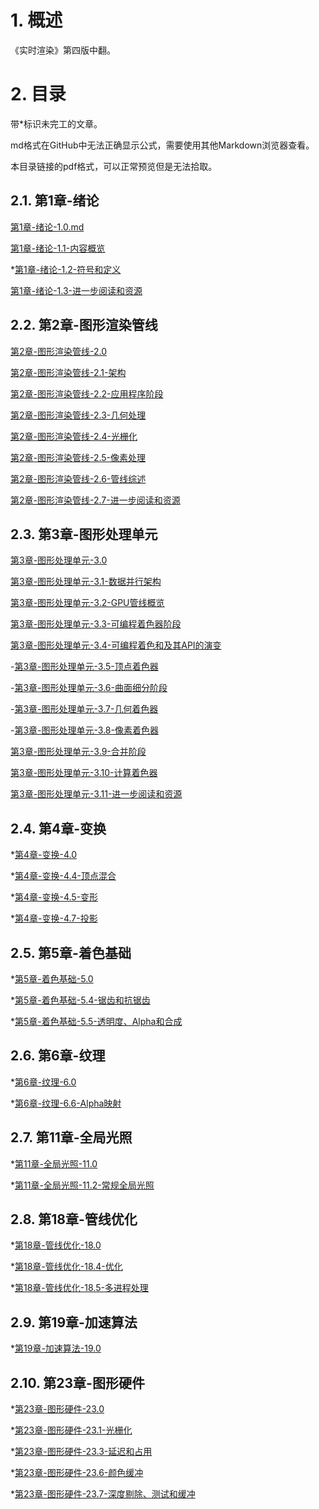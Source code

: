 # 1. 概述
《实时渲染》第四版中翻。

# 2. 目录

带*标识未完工的文章。

md格式在GitHub中无法正确显示公式，需要使用其他Markdown浏览器查看。

本目录链接的pdf格式，可以正常预览但是无法拾取。

## 2.1. 第1章-绪论
[第1章-绪论-1.0.md](https://github.com/fafa1899/RTR-4-CN/blob/main/Article/%E7%AC%AC1%E7%AB%A0-%E7%BB%AA%E8%AE%BA-1.0.md)

[第1章-绪论-1.1-内容概览](https://github.com/fafa1899/RTR-4-CN/blob/main/Article/%E7%AC%AC1%E7%AB%A0-%E7%BB%AA%E8%AE%BA-1.1-%E5%86%85%E5%AE%B9%E6%A6%82%E8%A7%88.md)

*[第1章-绪论-1.2-符号和定义](https://github.com/fafa1899/RTR-4-CN/blob/main/Article/%E7%AC%AC1%E7%AB%A0-%E7%BB%AA%E8%AE%BA-1.2-%E7%AC%A6%E5%8F%B7%E5%92%8C%E5%AE%9A%E4%B9%89.md)

[第1章-绪论-1.3-进一步阅读和资源](https://github.com/fafa1899/RTR-4-CN/blob/main/Article/%E7%AC%AC1%E7%AB%A0-%E7%BB%AA%E8%AE%BA-1.3-%E8%BF%9B%E4%B8%80%E6%AD%A5%E9%98%85%E8%AF%BB%E5%92%8C%E8%B5%84%E6%BA%90.md)

## 2.2. 第2章-图形渲染管线
[第2章-图形渲染管线-2.0][netlink2.0]

[第2章-图形渲染管线-2.1-架构](https://github.com/fafa1899/RTR-4-CN/blob/main/Article/%E7%AC%AC2%E7%AB%A0-%E5%9B%BE%E5%BD%A2%E6%B8%B2%E6%9F%93%E7%AE%A1%E7%BA%BF-2.1-%E6%9E%B6%E6%9E%84.md)

[第2章-图形渲染管线-2.2-应用程序阶段](https://github.com/fafa1899/RTR-4-CN/blob/main/Article/%E7%AC%AC2%E7%AB%A0-%E5%9B%BE%E5%BD%A2%E6%B8%B2%E6%9F%93%E7%AE%A1%E7%BA%BF-2.2-%E5%BA%94%E7%94%A8%E7%A8%8B%E5%BA%8F%E9%98%B6%E6%AE%B5.md)

[第2章-图形渲染管线-2.3-几何处理][netlink2.3]

[第2章-图形渲染管线-2.4-光栅化][netlink2.4]

[第2章-图形渲染管线-2.5-像素处理][netlink2.5]

[第2章-图形渲染管线-2.6-管线综述][netlink2.6]

[第2章-图形渲染管线-2.7-进一步阅读和资源][netlink2.7]

## 2.3. 第3章-图形处理单元
[第3章-图形处理单元-3.0][netlink3.0]

[第3章-图形处理单元-3.1-数据并行架构][netlink3.1]

[第3章-图形处理单元-3.2-GPU管线概览][netlink3.2]

[第3章-图形处理单元-3.3-可编程着色器阶段][netlink3.3]

[第3章-图形处理单元-3.4-可编程着色和及其API的演变][netlink3.4]

-[第3章-图形处理单元-3.5-顶点着色器][netlink3.5]

-[第3章-图形处理单元-3.6-曲面细分阶段][netlink3.6]

-[第3章-图形处理单元-3.7-几何着色器][netlink3.7]

-[第3章-图形处理单元-3.8-像素着色器][netlink3.8]

[第3章-图形处理单元-3.9-合并阶段][netlink3.9]

[第3章-图形处理单元-3.10-计算着色器][netlink3.10]

[第3章-图形处理单元-3.11-进一步阅读和资源][netlink3.11]

## 2.4. 第4章-变换
*[第4章-变换-4.0][netlink4.0]

*[第4章-变换-4.4-顶点混合][netlink4.4]

*[第4章-变换-4.5-变形][netlink4.5]

*[第4章-变换-4.7-投影][netlink4.7]

## 2.5. 第5章-着色基础
*[第5章-着色基础-5.0][netlink5.0]

*[第5章-着色基础-5.4-锯齿和抗锯齿][netlink5.4]

*[第5章-着色基础-5.5-透明度、Alpha和合成][netlink5.5]

## 2.6. 第6章-纹理
*[第6章-纹理-6.0][netlink6.0]

*[第6章-纹理-6.6-Alpha映射][netlink6.6]

## 2.7. 第11章-全局光照
*[第11章-全局光照-11.0][netlink11.0]

*[第11章-全局光照-11.2-常规全局光照][netlink11.2]

## 2.8. 第18章-管线优化
*[第18章-管线优化-18.0][netlink18.0]

*[第18章-管线优化-18.4-优化][netlink18.4]

*[第18章-管线优化-18.5-多进程处理][netlink18.5]

## 2.9. 第19章-加速算法
*[第19章-加速算法-19.0](https://github.com/fafa1899/RTR-4-CN/blob/main/Article/%E7%AC%AC19%E7%AB%A0-%E5%8A%A0%E9%80%9F%E7%AE%97%E6%B3%95-19.0.md)

## 2.10. 第23章-图形硬件
*[第23章-图形硬件-23.0][netlink23.0]

*[第23章-图形硬件-23.1-光栅化][netlink23.1]

*[第23章-图形硬件-23.3-延迟和占用][netlink23.3]

*[第23章-图形硬件-23.6-颜色缓冲][netlink23.6]

*[第23章-图形硬件-23.7-深度剔除、测试和缓冲][netlink23.7]

[netlink2.0]:https://github.com/fafa1899/RTR-4-CN/blob/main/Pdf/第2章-图形渲染管线-2.0.pdf
[netlink2.3]:https://github.com/fafa1899/RTR-4-CN/blob/main/Pdf/第2章-图形渲染管线-2.3-几何处理.pdf
[netlink2.4]:https://github.com/fafa1899/RTR-4-CN/blob/main/Pdf/第2章-图形渲染管线-2.4-光栅化.pdf
[netlink2.5]:https://github.com/fafa1899/RTR-4-CN/blob/main/Pdf/第2章-图形渲染管线-2.5-像素处理.pdf
[netlink2.6]:https://github.com/fafa1899/RTR-4-CN/blob/main/Pdf/第2章-图形渲染管线-2.6-管线综述.pdf
[netlink2.7]:https://github.com/fafa1899/RTR-4-CN/blob/main/Pdf/第2章-图形渲染管线-2.7-进一步阅读和资源.pdf

[netlink3.0]:https://github.com/fafa1899/RTR-4-CN/blob/main/Pdf/第3章-图形处理单元-3.0.pdf
[netlink3.1]:https://github.com/fafa1899/RTR-4-CN/blob/main/Pdf/第3章-图形处理单元-3.1-数据并行架构.pdf
[netlink3.2]:https://github.com/fafa1899/RTR-4-CN/blob/main/Pdf/第3章-图形处理单元-3.2-GPU管线概览.pdf
[netlink3.3]:https://github.com/fafa1899/RTR-4-CN/blob/main/Pdf/第3章-图形处理单元-3.3-可编程着色器阶段.pdf
[netlink3.4]:https://github.com/fafa1899/RTR-4-CN/blob/main/Pdf/第3章-图形处理单元-3.4-可编程着色和及其API的演变.pdf
[netlink3.5]:https://github.com/fafa1899/RTR-4-CN/blob/main/Pdf/第3章-图形处理单元-3.5-顶点着色器.pdf
[netlink3.6]:https://github.com/fafa1899/RTR-4-CN/blob/main/Pdf/第3章-图形处理单元-3.6-曲面细分阶段.pdf
[netlink3.7]:https://github.com/fafa1899/RTR-4-CN/blob/main/Pdf/第3章-图形处理单元-3.7-几何着色器.pdf
[netlink3.8]:https://github.com/fafa1899/RTR-4-CN/blob/main/Pdf/第3章-图形处理单元-3.8-像素着色器.pdf
[netlink3.9]:https://github.com/fafa1899/RTR-4-CN/blob/main/Pdf/第3章-图形处理单元-3.9-合并阶段.pdf
[netlink3.10]:https://github.com/fafa1899/RTR-4-CN/blob/main/Pdf/第3章-图形处理单元-3.10-计算着色器.pdf
[netlink3.11]:https://github.com/fafa1899/RTR-4-CN/blob/main/Pdf/第3章-图形处理单元-3.11-进一步阅读和资源.pdf

[netlink4.0]:https://github.com/fafa1899/RTR-4-CN/blob/main/Pdf/第4章-变换-4.0.pdf
[netlink4.4]:https://github.com/fafa1899/RTR-4-CN/blob/main/Pdf/第4章-变换-4.4-顶点混合.pdf
[netlink4.5]:https://github.com/fafa1899/RTR-4-CN/blob/main/Pdf/第4章-变换-4.5-变形.pdf
[netlink4.7]:https://github.com/fafa1899/RTR-4-CN/blob/main/Pdf/第4章-变换-4.7-投影.pdf

[netlink5.0]:https://github.com/fafa1899/RTR-4-CN/blob/main/Pdf/第5章-着色基础-5.0.pdf
[netlink5.4]:https://github.com/fafa1899/RTR-4-CN/blob/main/Pdf/第5章-着色基础-5.4-锯齿和抗锯齿.pdf
[netlink5.5]:https://github.com/fafa1899/RTR-4-CN/blob/main/Pdf/第5章-着色基础-5.5-透明度、Alpha和合成.pdf

[netlink6.0]:https://github.com/fafa1899/RTR-4-CN/blob/main/Pdf/第6章-纹理-6.0.pdf
[netlink6.6]:https://github.com/fafa1899/RTR-4-CN/blob/main/Pdf/第6章-纹理-6.6-Alpha映射.pdf

[netlink11.0]:https://github.com/fafa1899/RTR-4-CN/blob/main/Pdf/第11章-全局光照-11.0.pdf
[netlink11.2]:https://github.com/fafa1899/RTR-4-CN/blob/main/Pdf/第11章-全局光照-11.2-常规全局光照.pdf

[netlink18.0]:https://github.com/fafa1899/RTR-4-CN/blob/main/Pdf/第18章-管线优化-18.0.pdf
[netlink18.4]:https://github.com/fafa1899/RTR-4-CN/blob/main/Pdf/第18章-管线优化-18.4-优化.pdf
[netlink18.5]:https://github.com/fafa1899/RTR-4-CN/blob/main/Pdf/第18章-管线优化-18.5-多进程处理.pdf

[netlink23.0]:https://github.com/fafa1899/RTR-4-CN/blob/main/Pdf/第23章-图形硬件-23.0.pdf
[netlink23.1]:https://github.com/fafa1899/RTR-4-CN/blob/main/Pdf/第23章-图形硬件-23.1-光栅化.pdf
[netlink23.3]:https://github.com/fafa1899/RTR-4-CN/blob/main/Pdf/第23章-图形硬件-23.3-延迟和占用.pdf
[netlink23.6]:https://github.com/fafa1899/RTR-4-CN/blob/main/Pdf/第23章-图形硬件-23.6-颜色缓冲.pdf
[netlink23.7]:https://github.com/fafa1899/RTR-4-CN/blob/main/Pdf/第23章-图形硬件-23.7-深度剔除、测试和缓冲.pdf